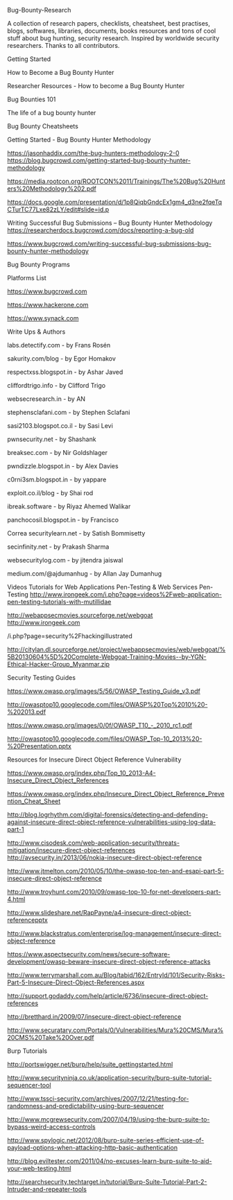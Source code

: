 Bug-Bounty-Research


A collection of research papers, checklists, cheatsheet, best practises, blogs, softwares, libraries, documents, books resources and tons of cool stuff about bug hunting, security research. Inspired by worldwide security researchers. Thanks to all contributors.  


Getting Started


How to Become a Bug Bounty Hunter


Researcher Resources - How to become a Bug Bounty Hunter


Bug Bounties 101


The life of a bug bounty hunter


Bug Bounty Cheatsheets  


Getting Started - Bug Bounty Hunter Methodology

https://jasonhaddix.com/the-bug-hunters-methodology-2-0 https://blog.bugcrowd.com/getting-started-bug-bounty-hunter-methodology


https://media.rootcon.org/ROOTCON%2011/Trainings/The%20Bug%20Hunters%20Methodology%202.pdf


https://docs.google.com/presentation/d/1p8QiqbGndcEx1gm4_d3ne2fqeTqCTurTC77Lxe82zLY/edit#slide=id.p  


Writing Successful Bug Submissions – Bug Bounty Hunter Methodology https://researcherdocs.bugcrowd.com/docs/reporting-a-bug-old


https://www.bugcrowd.com/writing-successful-bug-submissions-bug-bounty-hunter-methodology


Bug Bounty Programs


Platforms List


https://www.bugcrowd.com


https://www.hackerone.com


https://www.synack.com  


Write Ups & Authors


labs.detectify.com - by Frans Rosén


sakurity.com/blog - by Egor Homakov


respectxss.blogspot.in - by Ashar Javed


cliffordtrigo.info - by Clifford Trigo


websecresearch.in - by AN


stephensclafani.com - by Stephen Sclafani


sasi2103.blogspot.co.il - by Sasi Levi


pwnsecurity.net - by Shashank


breaksec.com - by Nir Goldshlager


pwndizzle.blogspot.in - by Alex Davies


c0rni3sm.blogspot.in - by yappare


exploit.co.il/blog - by Shai rod


ibreak.software - by Riyaz Ahemed Walikar


panchocosil.blogspot.in - by Francisco


Correa securitylearn.net - by Satish Bommisetty 

 

secinfinity.net - by Prakash Sharma


websecuritylog.com - by jitendra jaiswal


medium.com/@ajdumanhug - by Allan Jay Dumanhug


Videos Tutorials for Web Applications Pen-Testing & Web Services Pen-Testing http://www.irongeek.com/i.php?page=videos%2Fweb-application-pen-testing-tutorials-with-mutillidae


http://webappsecmovies.sourceforge.net/webgoat http://www.irongeek.com

/i.php?page=security%2Fhackingillustrated


http://citylan.dl.sourceforge.net/project/webappsecmovies/web/webgoat/%5B20130604%5D%20Complete-Webgoat-Training-Movies--by-YGN-Ethical-Hacker-Group_Myanmar.zip  


Security Testing Guides

https://www.owasp.org/images/5/56/OWASP_Testing_Guide_v3.pdf


http://owasptop10.googlecode.com/files/OWASP%20Top%2010%20-%202013.pdf


https://www.owasp.org/images/0/0f/OWASP_T10_-_2010_rc1.pdf


http://owasptop10.googlecode.com/files/OWASP_Top-10_2013%20-%20Presentation.pptx


Resources for Insecure Direct Object Reference Vulnerability

https://www.owasp.org/index.php/Top_10_2013-A4-Insecure_Direct_Object_References


https://www.owasp.org/index.php/Insecure_Direct_Object_Reference_Prevention_Cheat_Sheet


http://blog.logrhythm.com/digital-forensics/detecting-and-defending-against-insecure-direct-object-reference-vulnerabilities-using-log-data-part-1

 

http://www.cisodesk.com/web-application-security/threats-mitigation/insecure-direct-object-references http://avsecurity.in/2013/06/nokia-insecure-direct-object-reference


http://www.jtmelton.com/2010/05/10/the-owasp-top-ten-and-esapi-part-5-insecure-direct-object-reference


http://www.troyhunt.com/2010/09/owasp-top-10-for-net-developers-part-4.html


http://www.slideshare.net/RapPayne/a4-insecure-direct-object-referencepptx


http://www.blackstratus.com/enterprise/log-management/insecure-direct-object-reference


https://www.aspectsecurity.com/news/secure-software-development/owasp-beware-insecure-direct-object-reference-attacks


http://www.terrymarshall.com.au/Blog/tabid/162/EntryId/101/Security-Risks-Part-5-Insecure-Direct-Object-References.aspx


http://support.godaddy.com/help/article/6736/insecure-direct-object-references


http://bretthard.in/2009/07/insecure-direct-object-reference


http://www.securatary.com/Portals/0/Vulnerabilities/Mura%20CMS/Mura%20CMS%20Take%20Over.pdf  


Burp Tutorials

http://portswigger.net/burp/help/suite_gettingstarted.html


http://www.securityninja.co.uk/application-security/burp-suite-tutorial-sequencer-tool


http://www.tssci-security.com/archives/2007/12/21/testing-for-randomness-and-predictability-using-burp-sequencer


http://www.mcgrewsecurity.com/2007/04/19/using-the-burp-suite-to-bypass-weird-access-controls


http://www.spylogic.net/2012/08/burp-suite-series-efficient-use-of-payload-options-when-attacking-http-basic-authentication


http://blog.eviltester.com/2011/04/no-excuses-learn-burp-suite-to-aid-your-web-testing.html


http://searchsecurity.techtarget.in/tutorial/Burp-Suite-Tutorial-Part-2-Intruder-and-repeater-tools
